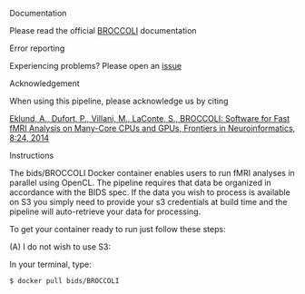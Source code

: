 Documentation

Please read the official [BROCCOLI](https://github.com/wanderine/BROCCOLI/raw/master/documentation/broccoli.pdf) documentation

Error reporting

Experiencing problems? Please open an [issue](https://github.com/wanderine/BROCCOLI/issues/new)

Acknowledgement

When using this pipeline, please acknowledge us by citing 

[Eklund, A., Dufort, P., Villani, M., LaConte, S., BROCCOLI: Software for Fast fMRI Analysis on Many-Core CPUs and GPUs, Frontiers in Neuroinformatics, 8:24, 2014](http://journal.frontiersin.org/Journal/10.3389/fninf.2014.00024/abstract)

Instructions

The bids/BROCCOLI Docker container enables users to run fMRI analyses in parallel using OpenCL. The pipeline requires that data be organized in accordance with the BIDS spec. If the data you wish to process is available on S3 you simply need to provide your s3 credentials at build time and the pipeline will auto-retrieve your data for processing.

To get your container ready to run just follow these steps:

(A) I do not wish to use S3:

In your terminal, type:

```{bash}
$ docker pull bids/BROCCOLI
```